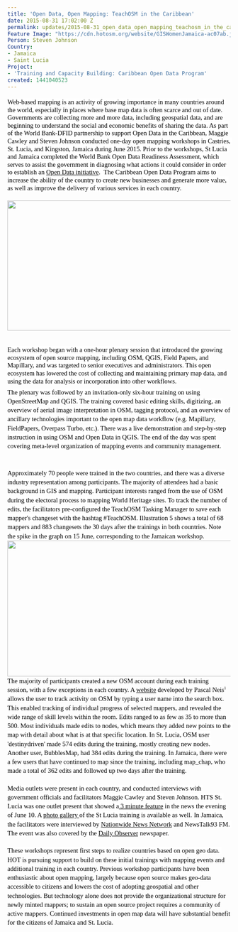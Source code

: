 ```yaml
---
title: 'Open Data, Open Mapping: TeachOSM in the Caribbean'
date: 2015-08-31 17:02:00 Z
permalink: updates/2015-08-31_open_data_open_mapping_teachosm_in_the_caribbean
Feature Image: "https://cdn.hotosm.org/website/GISWomenJamaica-ac07ab.jpg"
Person: Steven Johnson
Country:
- Jamaica
- Saint Lucia
Project:
- 'Training and Capacity Building: Caribbean Open Data Program'
created: 1441040523
---
```


<p style="line-height: 1.2; margin-top: 14pt; margin-bottom: 4pt;" dir="ltr"><span style="font-size: 14.666666666666666px; font-family: Muli; color: #000000; background-color: #ffffff; font-weight: 400; font-style: normal; font-variant: normal; text-decoration: none; vertical-align: baseline; white-space: pre-wrap;">Web-based mapping is an activity of growing importance in many countries around the world, </span><span style="font-size: 14.666666666666666px; font-family: Muli; color: #000000; background-color: transparent; font-weight: 400; font-style: normal; font-variant: normal; text-decoration: none; vertical-align: baseline; white-space: pre-wrap;">especially in places where base map data is often scarce and out of date. </span><span style="font-size: 14.666666666666666px; font-family: Muli; color: #000000; background-color: #ffffff; font-weight: 400; font-style: normal; font-variant: normal; text-decoration: none; vertical-align: baseline; white-space: pre-wrap;">Governments are collecting more and more data, including geospatial data, and are beginning to understand the social and economic benefits of sharing the data. As part of the World Bank-DFID partnership to support Open Data in the Caribbean, Maggie Cawley and Steven Johnson conducted one-day open mapping workshops in Castries, St. Lucia, and Kingston, Jamaica during June 2015. Prior to the workshops, St Lucia and Jamaica completed the World Bank Open Data Readiness Assessment, which serves to assist the government in diagnosing what actions it could consider in order to establish an </span><a style="text-decoration: none;" href="http://opendatatoolkit.worldbank.org/en/index.html"><span style="font-size: 14.666666666666666px; font-family: Muli; color: #000000; background-color: #ffffff; font-weight: 400; font-style: normal; font-variant: normal; text-decoration: underline; vertical-align: baseline; white-space: pre-wrap;">Open Data initiative</span></a><span style="font-size: 14.666666666666666px; font-family: Muli; color: #000000; background-color: #ffffff; font-weight: 400; font-style: normal; font-variant: normal; text-decoration: none; vertical-align: baseline; white-space: pre-wrap;">. &nbsp;The Caribbean Open Data Program aims to increase the ability of the country to create new businesses and generate more value, as well as improve the delivery of various services in each country.</span><strong id="docs-internal-guid-c9f5558a-84ad-6fd3-5214-bb445025cc97" style="font-weight: normal;"></strong><strong id="docs-internal-guid-c9f5558a-84ad-e299-392e-e9bc2fe682c4" style="font-weight: normal;"></strong><br><strong style="font-weight: normal;"></strong></p><p style="line-height: 1.2; margin-top: 14pt; margin-bottom: 4pt;" dir="ltr"><img style="border: none; transform: rotate(0.00rad); -webkit-transform: rotate(0.00rad);" src="https://lh6.googleusercontent.com/IMQWBxYZ_PMvL-Tzx2sXIxoPl-JcpB55l4zl8c1273En_FbmfBShpO5Y-4j_ztOCFfGhNGZyNgCuAz4Er8qVEzh7OWJ4ecgw6BIPgq6wHUbGo99FRCURuJKZ-yHWzKvXKOkzV_3c" alt="" height="293px;" width="538px;"></p><p style="line-height: 1.2; margin-top: 14pt; margin-bottom: 4pt;" dir="ltr"><strong id="docs-internal-guid-c9f5558a-84b0-c494-d829-5708fed0e8dc" style="font-weight: normal;"><br></strong><span style="font-size: 14.666666666666666px; font-family: Muli; color: #000000; background-color: #ffffff; font-weight: 400; font-style: normal; font-variant: normal; text-decoration: none; vertical-align: baseline; white-space: pre-wrap;">Each workshop began with a one-hour plenary session that introduced the growing ecosystem of open source mapping, including OSM, QGIS, Field Papers, and Mapillary, and was targeted to senior executives and administrators. This open ecosystem has lowered the cost of collecting and maintaining primary map data, and using the data for analysis or incorporation into other workflows. </span><strong style="font-weight: normal;"><br></strong></p><p style="line-height: 1.38; margin-top: 0pt; margin-bottom: 0pt;" dir="ltr"><span style="font-size: 14.666666666666666px; font-family: Muli; color: #000000; background-color: #ffffff; font-weight: 400; font-style: normal; font-variant: normal; text-decoration: none; vertical-align: baseline; white-space: pre-wrap;">The plenary was followed by an invitation-only six-hour training on using OpenStreetMap and QGIS. The training covered basic editing skills, digitizing, an overview of aerial image interpretation in OSM, tagging protocol, and an overview of ancillary technologies important to the open map data workflow (e.g. Mapillary, FieldPapers, Overpass Turbo, etc.). There was a live demonstration and step-by-step instruction in using OSM and Open Data in QGIS. The end of the day was spent covering meta-level organization of mapping events and community management. </span></p><p style="line-height: 1.2; margin-top: 14pt; margin-bottom: 4pt;" dir="ltr"><strong style="font-weight: normal;">&nbsp;</strong></p><p style="line-height: 1.38; margin-top: 0pt; margin-bottom: 0pt;" dir="ltr"><span style="font-size: 14.666666666666666px; font-family: Muli; color: #000000; background-color: #ffffff; font-weight: 400; font-style: normal; font-variant: normal; text-decoration: none; vertical-align: baseline; white-space: pre-wrap;">Approximately 70 people were trained in the two countries, and there was a diverse industry representation among participants. The majority of attendees had a basic background in GIS and mapping. Participant interests ranged from the use of OSM during the electoral process to mapping World Heritage sites. To track the number of edits, the facilitators pre-configured the TeachOSM Tasking Manager to save each mapper's changeset with the hashtag #TeachOSM. Illustration 5 shows a total of 68 mappers and 883 changesets the 30 days after the trainings in both countries. Note the spike in the graph on 15 June, corresponding to the Jamaican workshop.</span><strong style="font-weight: normal;"></strong></p><p style="line-height: 1.38; margin-top: 0pt; margin-bottom: 0pt;" dir="ltr"><img style="border: none; transform: rotate(0.00rad); -webkit-transform: rotate(0.00rad);" src="https://lh5.googleusercontent.com/LnNUR8E2PY75BXWyPgT3Pl-MzzzSsaSG6UFf9dB6irk5EbCCbxC6m6X0z5BpllP5DHP7YeCWa9DjVg-vL2pjbakNsIwLvDZCtVojqrHeKo6PYpUg_yuctV-9oprEhCjS-qAb_oQ" alt="" height="306px;" width="587px;"></p><p style="line-height: 1.38; margin-top: 0pt; margin-bottom: 0pt;" dir="ltr"><span style="font-size: 14.666666666666666px; font-family: Muli; color: #000000; background-color: transparent; font-weight: 400; font-style: normal; font-variant: normal; text-decoration: none; vertical-align: baseline; white-space: pre-wrap;">The majority of participants created a new OSM account during each training session, with a few exceptions in each country. A </span><a style="text-decoration: none;" href="http://hdyc.neis-one.org/"><span style="font-size: 14.666666666666666px; font-family: Muli; color: #000000; background-color: transparent; font-weight: 400; font-style: normal; font-variant: normal; text-decoration: underline; vertical-align: baseline; white-space: pre-wrap;">website</span></a><span style="font-size: 14.666666666666666px; font-family: Muli; color: #000000; background-color: transparent; font-weight: 400; font-style: normal; font-variant: normal; text-decoration: none; vertical-align: baseline; white-space: pre-wrap;"> developed by Pascal Neis</span><span style="font-size: 8.799999999999999px; font-family: Muli; color: #000000; background-color: transparent; font-weight: 400; font-style: normal; font-variant: normal; text-decoration: none; vertical-align: super; white-space: pre-wrap;">1</span><span style="font-size: 14.666666666666666px; font-family: Muli; color: #000000; background-color: transparent; font-weight: 400; font-style: normal; font-variant: normal; text-decoration: none; vertical-align: baseline; white-space: pre-wrap;"> allows the user to track activity on OSM by typing a user name into the search box. This enabled tracking of individual progress of selected mappers, and revealed the wide range of skill levels within the room. Edits ranged to as few as 35 to more than 500. </span><span style="font-size: 14.666666666666666px; font-family: Muli; color: #000000; background-color: #ffffff; font-weight: 400; font-style: normal; font-variant: normal; text-decoration: none; vertical-align: baseline; white-space: pre-wrap;">Most individuals made edits to nodes, which means they added new points to the map with detail about what is at that specific location. In St. Lucia, OSM user 'destinydriven' made 574 edits during the training, mostly creating new nodes. Another user, BubblesMap, had 384 edits during the training. In Jamaica, t</span><span style="font-size: 14.666666666666666px; font-family: Muli; color: #000000; background-color: transparent; font-weight: 400; font-style: normal; font-variant: normal; text-decoration: none; vertical-align: baseline; white-space: pre-wrap;">here were a few users that have continued to map since the training, including map_chap, who made a total of 362 edits and followed up two days after the training. </span></p><p style="line-height: 1.38; margin-top: 0pt; margin-bottom: 0pt;" dir="ltr">&nbsp;</p><p style="line-height: 1.38; margin-top: 0pt; margin-bottom: 0pt;" dir="ltr"><span style="font-size: 14.666666666666666px; font-family: Muli; color: #000000; background-color: #ffffff; font-weight: 400; font-style: normal; font-variant: normal; text-decoration: none; vertical-align: baseline; white-space: pre-wrap;">Media outlets were present in each country, and conducted interviews with government officials and facilitators Maggie Cawley and Steven Johnson. HTS St. Lucia was one outlet present that showed a</span><a style="text-decoration: none;" href="http://htsstlucia.org/the-advancing-of-the-open-data-era/"><span style="font-size: 14.666666666666666px; font-family: Muli; color: #000000; background-color: #ffffff; font-weight: 400; font-style: normal; font-variant: normal; text-decoration: underline; vertical-align: baseline; white-space: pre-wrap;"> 3 minute feature</span></a><span style="font-size: 14.666666666666666px; font-family: Muli; color: #000000; background-color: #ffffff; font-weight: 400; font-style: normal; font-variant: normal; text-decoration: none; vertical-align: baseline; white-space: pre-wrap;"> in the news the evening of June 10. A </span><a style="text-decoration: none;" href="http://www.caribbean.gallery/Events/Open-Data-Saint-Lucia-OpenStre/"><span style="font-size: 14.666666666666666px; font-family: Muli; color: #000000; background-color: #ffffff; font-weight: 400; font-style: normal; font-variant: normal; text-decoration: underline; vertical-align: baseline; white-space: pre-wrap;">photo gallery </span></a><span style="font-size: 14.666666666666666px; font-family: Muli; color: #000000; background-color: #ffffff; font-weight: 400; font-style: normal; font-variant: normal; text-decoration: none; vertical-align: baseline; white-space: pre-wrap;">of the St Lucia training is available as well.</span><span style="font-size: 8.799999999999999px; font-family: Muli; color: #000000; background-color: transparent; font-weight: 400; font-style: normal; font-variant: normal; text-decoration: none; vertical-align: super; white-space: pre-wrap;"> &nbsp;</span><span style="font-size: 14.666666666666666px; font-family: Muli; color: #000000; background-color: #ffffff; font-weight: 400; font-style: normal; font-variant: normal; text-decoration: none; vertical-align: baseline; white-space: pre-wrap;">In Jamaica, the facilitators were interviewed by </span><a style="text-decoration: none;" href="https://twitter.com/Nationwideradio/status/613092666641756160"><span style="font-size: 14.666666666666666px; font-family: Muli; color: #000000; background-color: #ffffff; font-weight: 400; font-style: normal; font-variant: normal; text-decoration: underline; vertical-align: baseline; white-space: pre-wrap;">Nationwide News Network</span></a><span style="font-size: 14.666666666666666px; font-family: Muli; color: #000000; background-color: #ffffff; font-weight: 400; font-style: normal; font-variant: normal; text-decoration: none; vertical-align: baseline; white-space: pre-wrap;"> and NewsTalk93 FM. The event was also covered by the </span><a style="text-decoration: none;" href="http://www.jamaicaobserver.com/news/Open-data-offers-prospects-for-wealth-creation---Robinson_19143983"><span style="font-size: 14.666666666666666px; font-family: Muli; color: #000000; background-color: #ffffff; font-weight: 400; font-style: normal; font-variant: normal; text-decoration: underline; vertical-align: baseline; white-space: pre-wrap;">Daily Observer</span></a><span style="font-size: 14.666666666666666px; font-family: Muli; color: #000000; background-color: #ffffff; font-weight: 400; font-style: normal; font-variant: normal; text-decoration: none; vertical-align: baseline; white-space: pre-wrap;"> newspaper.</span></p><p style="line-height: 1.38; margin-top: 0pt; margin-bottom: 0pt;" dir="ltr">&nbsp;</p><p style="line-height: 1.38; margin-top: 0pt; margin-bottom: 0pt;" dir="ltr"><strong id="docs-internal-guid-c9f5558a-84ac-bb23-eaaa-52a99afb2d48" style="font-weight: normal;"><span style="font-size: 14.666666666666666px; font-family: Muli; color: #000000; background-color: #ffffff; font-weight: 400; font-style: normal; font-variant: normal; text-decoration: none; vertical-align: baseline; white-space: pre-wrap;">These workshops represent first steps to realize countries based on open geo data. </span><span style="font-size: 14.666666666666666px; font-family: Muli; color: #000000; background-color: transparent; font-weight: 400; font-style: normal; font-variant: normal; text-decoration: none; vertical-align: baseline; white-space: pre-wrap;">HOT is pursuing support to build on these initial trainings with mapping events and additional training in each country. Previous workshop participants have been enthusiastic about open mapping, largely because open source makes geo-data accessible to citizens and lowers the cost of adopting geospatial and other technologies. But technology alone does not provide the organizational structure for newly minted mappers; to sustain an open source project requires a community of active mappers. Continued investments in open map data will have substantial benefit for the citizens of Jamaica and St. Lucia. </span></strong></p><p style="line-height: 1.2; margin-top: 14pt; margin-bottom: 4pt;" dir="ltr">&nbsp;</p><p>&nbsp;</p>
